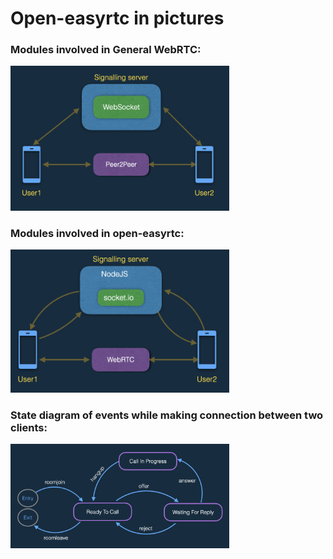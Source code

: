 # Open-easyrtc in pictures

### Modules involved in General WebRTC:
<img src="images/general_webrtc_flow.png"
     alt="General WebRTC"
     width="350"/>
     <br>
### Modules involved in open-easyrtc: 
<img src="images/open-easyrtc_basic_flow.png"
     alt="open-easyrtc modules"
     width="350"/>
     <br>
### State diagram of events while making connection between two clients:

<img src="images/open-easyrtc-events-flow.png"
     alt="Basic events flow"
     width="350"/>
     <br>